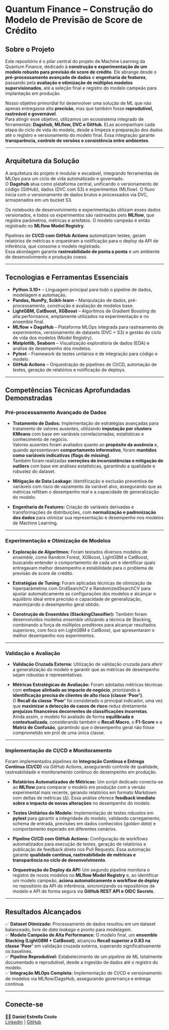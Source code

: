 # Quantum Finance – Construção do Modelo de Previsão de Score de Crédito

## Sobre o Projeto

Este repositório é o pilar central do projeto de Machine Learning da Quantum Finance, dedicado à **construção e experimentação de um modelo robusto para previsão de score de crédito**. Ele abrange desde o **pré-processamento avançado de dados** e **engenharia de features**, passando pela **avaliação e otimização de múltiplos modelos supervisionados**, até a seleção final e registro do modelo campeão para implantação em produção.

Nosso objetivo primordial foi desenvolver uma solução de ML que não apenas entregasse alta **precisão**, mas que também fosse **reprodutível, rastreável e governável**.  
Para atingir esse objetivo, utilizamos um ecossistema integrado de ferramentas: **Dagshub, MLflow, DVC e GitHub**. ELas acompanham cada etapa do ciclo de vida do modelo, desde a limpeza e preparação dos dados até o registro e versionamento do modelo final. Essa integração garante **transparência, controle de versões e consistência entre ambientes**.

---

## Arquitetura da Solução

A arquitetura do projeto é modular e escalável, integrando ferramentas de MLOps para um ciclo de vida automatizado e governado.  
O **Dagshub** atua como plataforma central, unificando o versionamento de código (GitHub), dados (DVC com S3) e experimentos (MLflow). O fluxo inicia com o versionamento de dados brutos e processados via DVC, armazenados em um bucket S3.  

Os notebooks de desenvolvimento e experimentação utilizam esses dados versionados, e todos os experimentos são rastreados pelo **MLflow**, que registra parâmetros, métricas e artefatos. O modelo campeão é então registrado no **MLflow Model Registry**.  

Pipelines de **CI/CD com GitHub Actions** automatizam testes, geram relatórios de métricas e orquestram a notificação para o deploy da API de inferência, que consome o modelo registrado.  
Essa abordagem garante **rastreabilidade de ponta a ponta** e um ambiente de desenvolvimento e produção coeso.

---

## Tecnologias e Ferramentas Essenciais

* **Python 3.10+** – Linguagem principal para todo o pipeline de dados, modelagem e automação.  
* **Pandas, NumPy, Scikit-learn** – Manipulação de dados, pré-processamento, construção e avaliação de modelos base.  
* **LightGBM, CatBoost, XGBoost** – Algoritmos de Gradient Boosting de alta performance, amplamente utilizados na experimentação e no ensemble final.  
* **MLflow + DagsHub** – Plataforma MLOps integrada para rastreamento de experimentos, versionamento de datasets (DVC + S3) e gestão do ciclo de vida dos modelos (Model Registry).  
* **Matplotlib, Seaborn** – Visualização exploratória de dados (EDA) e análise de desempenho dos modelos.  
* **Pytest** – Framework de testes unitários e de integração para código e modelo.  
* **GitHub Actions** – Orquestração de pipelines de CI/CD, automação de testes, geração de relatórios e notificação de deploys.  

---

## Competências Técnicas Aprofundadas Demonstradas

### Pré-processamento Avançado de Dados

* **Tratamento de Dados:** Implementação de estratégias avançadas para tratamento de valores ausentes, utilizando **imputação por clusters KMeans** com base em variáveis correlacionadas, estatísticas e conhecimento de negócio.  
  Valores ausentes foram avaliados quanto ao **propósito da ausência** e, quando apresentavam **comportamento informativo**, foram **mantidos como variáveis indicativas (flags de missing)**.  
  Também foram realizadas **correções de inconsistências e mitigação de outliers** com base em análises estatísticas, garantindo a qualidade e robustez do dataset.

* **Mitigação de Data Leakage:** Identificação e exclusão preventiva de variáveis com risco de vazamento da variável alvo, assegurando que as métricas reflitam o desempenho real e a capacidade de generalização do modelo.

* **Engenharia de Features:** Criação de variáveis derivadas e transformações de distribuições, com **normalização e padronização dos dados** para otimizar sua representação e desempenho nos modelos de Machine Learning.

---

### Experimentação e Otimização de Modelos

* **Exploração de Algoritmos:** Foram testados diversos modelos de *ensemble*, como Random Forest, XGBoost, LightGBM e CatBoost, buscando entender o comportamento de cada um e identificar quais entregavam melhor desempenho e estabilidade para o problema de previsão de score de crédito.

* **Estratégias de Tuning:** Foram aplicadas técnicas de otimização de hiperparâmetros com GridSearchCV e RandomizedSearchCV para ajustar automaticamente as configurações dos modelos e alcançar o equilíbrio ideal entre precisão e capacidade de generalização, maximizando o desempenho geral obtido.

* **Construção de Ensembles (StackingClassifier):** Também foram desenvolvidos modelos *ensemble* utilizando a técnica de Stacking, combinando a força de múltiplos preditores para alcançar resultados superiores, com foco em LightGBM e CatBoost, que apresentaram o melhor desempenho nos experimentos.

---

### Validação e Avaliação

* **Validação Cruzada Externa:** Utilização de validação cruzada para aferir a generalização do modelo e garantir que as métricas de desempenho sejam robustas e representativas.

* **Métricas Estratégicas de Avaliação:** Foram adotadas métricas técnicas com **enfoque alinhado ao impacto de negócio**, priorizando a **identificação precisa de clientes de alto risco (classe 'Poor')**.  
  O **Recall da classe 'Poor'** foi considerado o principal indicador, uma vez que **maximizar a detecção de casos de risco** reduz diretamente **prejuízos financeiros decorrentes de classificações incorretas**.  
  Ainda assim, o modelo foi avaliado de forma **equilibrada e contextualizada**, considerando também o **Recall Macro**, o **F1-Score** e a **Matriz de Confusão**, garantindo que o desempenho geral não fosse comprometido em prol de uma única classe.

---

### Implementação de CI/CD e Monitoramento

Foram implementados pipelines de **Integração Contínua e Entrega Contínua (CI/CD)** via GitHub Actions, assegurando controle de qualidade, rastreabilidade e monitoramento contínuo do desempenho em produção.

* **Relatórios Automatizados de Métricas:** Um script dedicado conecta-se ao **MLflow** para comparar o modelo em produção com a versão experimental mais recente, gerando relatórios em formato Markdown com deltas de métricas (Δ). Essa análise oferece **feedback imediato sobre o impacto de novas alterações** no desempenho do modelo.

* **Testes Unitários do Modelo:** Implementação de testes robustos em **pytest** para garantir a integridade do modelo, validando carregamento, schema de entrada, previsões em dados conhecidos (*golden data*) e comportamento esperado em diferentes cenários.

* **Pipeline CI/CD com GitHub Actions:** Configuração de workflows automatizados para execução de testes, geração de relatórios e publicação de feedback direto nos Pull Requests. Essa automação garante **qualidade contínua, rastreabilidade de métricas e transparência no ciclo de desenvolvimento**.

* **Orquestração de Deploy da API:** Um segundo pipeline monitora o registro de novos modelos no **MLflow Model Registry** e, ao identificar um modelo campeão, **aciona automaticamente o workflow de deploy** no repositório da API de inferência, sincronizando os repositórios de modelo e API de forma segura via **GitHub REST API e OIDC Secrets**.

---

## Resultados Alcançados

✅ **Dataset Otimizado:** Processamento de dados resultou em um dataset balanceado, livre de *data leakage* e pronto para modelagem.  
✅ **Modelo Campeão de Alta Performance:** O modelo final, um **ensemble Stacking (LightGBM + CatBoost)**, alcançou **Recall superior a 0.83 na classe 'Poor'** em validação cruzada externa, superando significativamente os baselines.  
✅ **Pipeline Reprodutível:** Estabelecimento de um pipeline de ML totalmente documentado e reprodutível, desde a ingestão de dados até o registro do modelo.  
✅ **Integração MLOps Completa:** Implementação de CI/CD e versionamento de modelos via MLflow/DagsHub, assegurando governança e entrega contínua.

---

## Conecte-se

👨‍💻 **Daniel Estrella Couto**  
[LinkedIn](https://www.linkedin.com/in/daniel-estrella-couto) | [GitHub](https://github.com/estrellacouto05)
